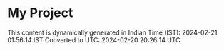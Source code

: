 # My Project

This content is dynamically generated in Indian Time (IST): 2024-02-21 01:56:14 IST
Converted to UTC: 2024-02-20 20:26:14 UTC
